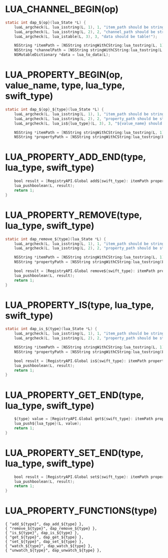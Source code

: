 # LUA_CHANNEL_BEGIN(op) #
```objectivec
static int dap_${op}(lua_State *L) {
    luaL_argcheck(L, lua_isstring(L, 1), 1, "item_path should be string!");
    luaL_argcheck(L, lua_isstring(L, 2), 2, "channel_path should be string!");
    luaL_argcheck(L, lua_istable(L, 3), 3, "data should be table!");

    NSString *itemPath = [NSString stringWithCString:lua_tostring(L, 1) encoding:NSUTF8StringEncoding];
    NSString *channelPath = [NSString stringWithCString:lua_tostring(L, 2) encoding:NSUTF8StringEncoding];
    NSMutableDictionary *data = lua_to_data(L);
```

# LUA_PROPERTY_BEGIN(op, value_name, type, lua_type, swift_type) #
```objectivec
static int dap_${op}_${type}(lua_State *L) {
    luaL_argcheck(L, lua_isstring(L, 1), 1, "item_path should be string!");
    luaL_argcheck(L, lua_isstring(L, 2), 2, "property_path should be string!");
    luaL_argcheck(L, lua_is${lua_type}(L, 3), 3, "${value_name} should be ${lua_type}!");

    NSString *itemPath = [NSString stringWithCString:lua_tostring(L, 1) encoding:NSUTF8StringEncoding];
    NSString *propertyPath = [NSString stringWithCString:lua_tostring(L, 2) encoding:NSUTF8StringEncoding];
```

# LUA_PROPERTY_ADD_END(type, lua_type, swift_type) #
```objectivec
    bool result = [RegistryAPI.Global add${swift_type}: itemPath propertyPath: propertyPath value:value];
    lua_pushboolean(L, result);
    return 1;
}
```

# LUA_PROPERTY_REMOVE(type, lua_type, swift_type) #
```objectivec
static int dap_remove_${type}(lua_State *L) {
    luaL_argcheck(L, lua_isstring(L, 1), 1, "item_path should be string!");
    luaL_argcheck(L, lua_isstring(L, 2), 2, "property_path should be string!");

    NSString *itemPath = [NSString stringWithCString:lua_tostring(L, 1) encoding:NSUTF8StringEncoding];
    NSString *propertyPath = [NSString stringWithCString:lua_tostring(L, 2) encoding:NSUTF8StringEncoding];

    bool result = [RegistryAPI.Global remove${swift_type}: itemPath propertyPath: propertyPath];
    lua_pushboolean(L, result);
    return 1;
}
```

# LUA_PROPERTY_IS(type, lua_type, swift_type) #
```objectivec
static int dap_is_${type}(lua_State *L) {
    luaL_argcheck(L, lua_isstring(L, 1), 1, "item_path should be string!");
    luaL_argcheck(L, lua_isstring(L, 2), 2, "property_path should be string!");

    NSString *itemPath = [NSString stringWithCString:lua_tostring(L, 1) encoding:NSUTF8StringEncoding];
    NSString *propertyPath = [NSString stringWithCString:lua_tostring(L, 2) encoding:NSUTF8StringEncoding];

    bool result = [RegistryAPI.Global is${swift_type}: itemPath propertyPath: propertyPath];
    lua_pushboolean(L, result);
    return 1;
}
```

# LUA_PROPERTY_GET_END(type, lua_type, swift_type) #
```objectivec
    ${type} value = [RegistryAPI.Global get${swift_type}: itemPath propertyPath: propertyPath defaultValue: defaultValue];
    lua_push${lua_type}(L, value);
    return 1;
}
```

# LUA_PROPERTY_SET_END(type, lua_type, swift_type) #
```objectivec
    bool result = [RegistryAPI.Global set${swift_type}: itemPath propertyPath: propertyPath value: newValue];
    lua_pushboolean(L, result);
    return 1;
}
```

# LUA_PROPERTY_FUNCTIONS(type) #
```
{ "add_${type}", dap_add_${type} },
{ "remove_${type}", dap_remove_${type} },
{ "is_${type}", dap_is_${type} },
{ "get_${type}", dap_get_${type} },
{ "set_${type}", dap_set_${type} },
{ "watch_${type}", dap_watch_${type} },
{ "unwatch_${type}", dap_unwatch_${type} },
```
